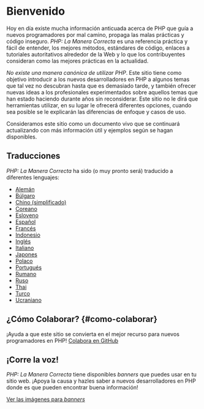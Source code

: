 # Bienvenido

Hoy en día existe mucha información anticuada acerca de PHP que guía a nuevos programadores por mal camino, propaga las malas prácticas y código inseguro. _PHP: La Manera Correcta_ es una referencia práctica y fácil de entender, los mejores métodos, estándares de código, enlaces a tutoriales autoritativos alrededor de la Web y lo que los contribuyentes consideran como las mejores prácticas en la actualidad.

_No existe una manera canónica de utilizar PHP_. Este sitio tiene como objetivo introducir a los nuevos desarrolladores en PHP a algunos temas que tal vez no descubran hasta que es demasiado tarde, y también ofrecer nuevas ideas a los profesionales experimentados sobre aquellos temas que han estado haciendo durante años sin reconsiderar. Este sitio no le dirá que herramientas utilizar, en su lugar le ofrecerá diferentes opciones, cuando sea posible se le explicarán las diferencias de enfoque y casos de uso.

Consideramos este sitio como un documento vivo que se continuará actualizando con más información útil y ejemplos según se hagan disponibles.

## Traducciones

_PHP: La Manera Correcta_ ha sido (o muy pronto será) traducido a diferentes lenguajes:

* [Alemán](http://rwetzlmayr.github.io/php-the-right-way)
* [Búlgaro](http://bg.phptherightway.com)
* [Chino (simplificado)](http://wulijun.github.com/php-the-right-way)
* [Coreano](http://wafe.github.io/php-the-right-way)
* [Esloveno](http://sl.phptherightway.com/)
* [Español](http://phpdevenezuela.github.io/php-the-right-way)
* [Francés](http://eilgin.github.io/php-the-right-way/)
* [Indonesio](http://id.phptherightway.com/)
* [Inglés](http://www.phptherightway.com)
* [Italiano](http://it.phptherightway.com)
* [Japones](http://ja.phptherightway.com)
* [Polaco](http://pl.phptherightway.com)
* [Portugués](http://br.phptherightway.com)
* [Rumano](https://bgui.github.io/php-the-right-way/)
* [Ruso](http://getjump.github.io/ru-php-the-right-way)
* [Thai](https://apzentral.github.io/php-the-right-way/)
* [Turco](http://hkulekci.github.io/php-the-right-way/)
* [Ucraniano](http://iflista.github.com/php-the-right-way)

## ¿Cómo Colaborar? {#como-colaborar}

¡Ayuda a que este sitio se convierta en el mejor recurso para nuevos programadores en PHP! [Colabora en GitHub][1]

## ¡Corre la voz!

_PHP: La Manera Correcta_ tiene disponibles _banners_ que puedes usar en tu sitio web. ¡Apoya la causa y hazles saber a nuevos desarrolladores en PHP donde es que pueden encontrar buena información!

[Ver las imágenes para _banners_][2]

[1]: https://github.com/phpdevenezuela/php-the-right-way/tree/gh-pages
[2]: ./banners.html
